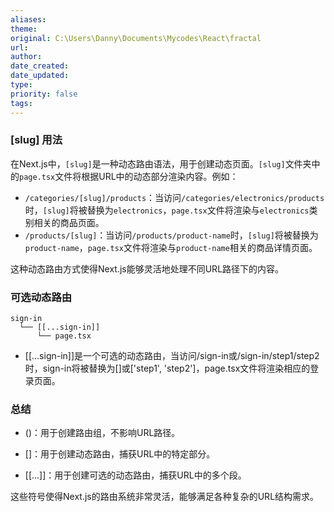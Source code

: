 ```yaml
---
aliases: 
theme: 
original: C:\Users\Danny\Documents\Mycodes\React\fractal
url: 
author: 
date_created: 
date_updated: 
type: 
priority: false
tags:
---
```


###  [slug] **用法**

在Next.js中，`[slug]`是一种动态路由语法，用于创建动态页面。`[slug]`文件夹中的`page.tsx`文件将根据URL中的动态部分渲染内容。例如：

- `/categories/[slug]/products`：当访问`/categories/electronics/products`时，`[slug]`将被替换为`electronics`，`page.tsx`文件将渲染与`electronics`类别相关的商品页面。
- `/products/[slug]`：当访问`/products/product-name`时，`[slug]`将被替换为`product-name`，`page.tsx`文件将渲染与`product-name`相关的商品详情页面。

这种动态路由方式使得Next.js能够灵活地处理不同URL路径下的内容。


###    可选动态路由

```
sign-in
  └── [[...sign-in]]
      └── page.tsx
```
- [[...sign-in]]是一个可选的动态路由，当访问/sign-in或/sign-in/step1/step2时，sign-in将被替换为[]或['step1', 'step2']，page.tsx文件将渲染相应的登录页面。

### 总结

- ()：用于创建路由组，不影响URL路径。

- []：用于创建动态路由，捕获URL中的特定部分。

- [[...]]：用于创建可选的动态路由，捕获URL中的多个段。

这些符号使得Next.js的路由系统非常灵活，能够满足各种复杂的URL结构需求。